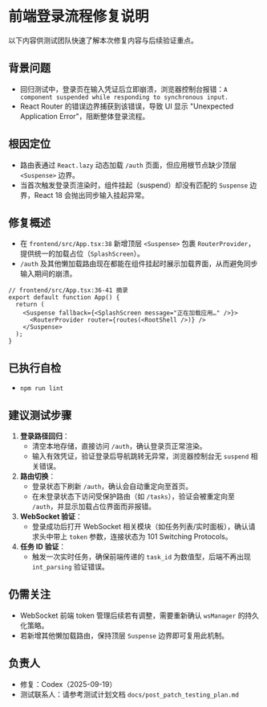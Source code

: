 # 前端登录流程修复说明

以下内容供测试团队快速了解本次修复内容与后续验证重点。

## 背景问题
- 回归测试中，登录页在输入凭证后立即崩溃，浏览器控制台报错：`A component suspended while responding to synchronous input.`
- React Router 的错误边界捕获到该错误，导致 UI 显示 "Unexpected Application Error"，阻断整体登录流程。

## 根因定位
- 路由表通过 `React.lazy` 动态加载 `/auth` 页面，但应用根节点缺少顶层 `<Suspense>` 边界。
- 当首次触发登录页渲染时，组件挂起（suspend）却没有匹配的 `Suspense` 边界，React 18 会抛出同步输入挂起异常。

## 修复概述
- 在 `frontend/src/App.tsx:38` 新增顶层 `<Suspense>` 包裹 `RouterProvider`，提供统一的加载占位（`SplashScreen`）。
- `/auth` 及其他懒加载路由现在都能在组件挂起时展示加载界面，从而避免同步输入期间的崩溃。

```tsx
// frontend/src/App.tsx:36-41 摘录
export default function App() {
  return (
    <Suspense fallback={<SplashScreen message="正在加载应用…" />}>
      <RouterProvider router={routes(<RootShell />)} />
    </Suspense>
  );
}
```

## 已执行自检
- `npm run lint`

## 建议测试步骤
1. **登录路径回归**：
   - 清空本地存储，直接访问 `/auth`，确认登录页正常渲染。
   - 输入有效凭证，验证登录后导航跳转无异常，浏览器控制台无 `suspend` 相关错误。
2. **路由切换**：
   - 登录状态下刷新 `/auth`，确认会自动重定向至首页。
   - 在未登录状态下访问受保护路由（如 `/tasks`），验证会被重定向至 `/auth`，并显示加载占位界面而非报错。
3. **WebSocket 验证**：
   - 登录成功后打开 WebSocket 相关模块（如任务列表/实时面板），确认请求头中带上 `token` 参数，连接状态为 101 Switching Protocols。
4. **任务 ID 验证**：
   - 触发一次实时任务，确保前端传递的 `task_id` 为数值型，后端不再出现 `int_parsing` 验证错误。

## 仍需关注
- WebSocket 前端 token 管理后续若有调整，需要重新确认 `wsManager` 的持久化策略。
- 若新增其他懒加载路由，保持顶层 `Suspense` 边界即可复用此机制。

## 负责人
- 修复：Codex（2025-09-19）
- 测试联系人：请参考测试计划文档 `docs/post_patch_testing_plan.md`

